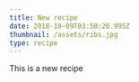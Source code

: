 ```yaml
---
title: New recipe
date: 2018-10-09T03:58:26.995Z
thumbnail: /assets/ribs.jpg
type: recipe
---
```

This is a new recipe
